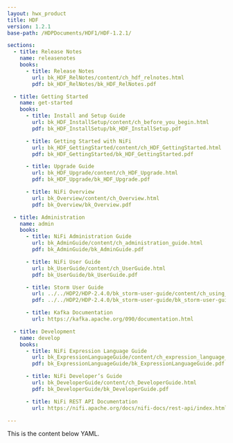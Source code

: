 ```yaml
---
layout: hwx_product
title: HDF
version: 1.2.1
base-path: /HDPDocuments/HDF1/HDF-1.2.1/

sections:
  - title: Release Notes
    name: releasenotes
    books:
      - title: Release Notes
        url: bk_HDF_RelNotes/content/ch_hdf_relnotes.html
        pdf: bk_HDF_RelNotes/bk_HDF_RelNotes.pdf

  - title: Getting Started
    name: get-started
    books:
      - title: Install and Setup Guide
        url: bk_HDF_InstallSetup/content/ch_before_you_begin.html
        pdf: bk_HDF_InstallSetup/bk_HDF_InstallSetup.pdf

      - title: Getting Started with NiFi
        url: bk_HDF_GettingStarted/content/ch_HDF_GettingStarted.html
        pdf: bk_HDF_GettingStarted/bk_HDF_GettingStarted.pdf

      - title: Upgrade Guide
        url: bk_HDF_Upgrade/content/ch_HDF_Upgrade.html
        pdf: bk_HDF_Upgrade/bk_HDF_Upgrade.pdf

      - title: NiFi Overview
        url: bk_Overview/content/ch_Overview.html
        pdf: bk_Overview/bk_Overview.pdf

  - title: Administration
    name: admin
    books:
      - title: NiFi Administration Guide
        url: bk_AdminGuide/content/ch_administration_guide.html
        pdf: bk_AdminGuide/bk_AdminGuide.pdf

      - title: NiFi User Guide
        url: bk_UserGuide/content/ch_UserGuide.html
        pdf: bk_UserGuide/bk_UserGuide.pdf

      - title: Storm User Guide
        url: ../../HDP2/HDP-2.4.0/bk_storm-user-guide/content/ch_using_storm.html
        pdf: ../../HDP2/HDP-2.4.0/bk_storm-user-guide/bk_storm-user-guide.pdf

      - title: Kafka Documentation
        url: https://kafka.apache.org/090/documentation.html

  - title: Development
    name: develop
    books:
      - title: NiFi Expression Language Guide
        url: bk_ExpressionLanguageGuide/content/ch_expression_language_guide.html
        pdf: bk_ExpressionLanguageGuide/bk_ExpressionLanguageGuide.pdf

      - title: NiFi Developer’s Guide
        url: bk_DeveloperGuide/content/ch_DeveloperGuide.html
        pdf: bk_DeveloperGuide/bk_DeveloperGuide.pdf

      - title: NiFi REST API Documentation
        url: https://nifi.apache.org/docs/nifi-docs/rest-api/index.html

---
```


This is the content below YAML.
